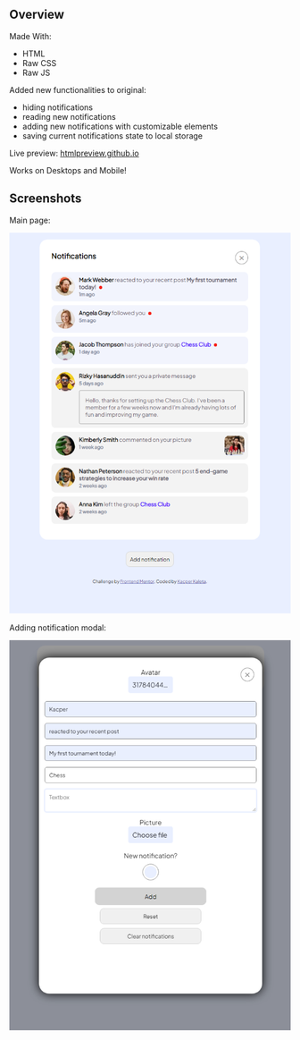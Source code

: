 ## Overview
Made With:
 - HTML
 - Raw CSS
 - Raw JS

Added new functionalities to original:
 - hiding notifications
 - reading new notifications
 - adding new notifications with customizable elements
 - saving current notifications state to local storage

Live preview:
[htmlpreview.github.io](https://htmlpreview.github.io/?https://github.com/xdlugy/notification-page/blob/master/index.html)

Works on Desktops and Mobile!

## Screenshots
Main page:

![](/assets/images/Screenshot_5.png)

Adding notification modal:

![](/assets/images/Screenshot_6.png)